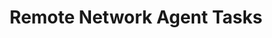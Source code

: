 ---
title: Remote Network Agent Tasks
linktitle: Remote Network Agent
description: >
  This section contains Armory CD-as-a-Service Remote Network Agent (RNA) tasks such as manually installing an RNA and monitoring an RNA from the UI.
---